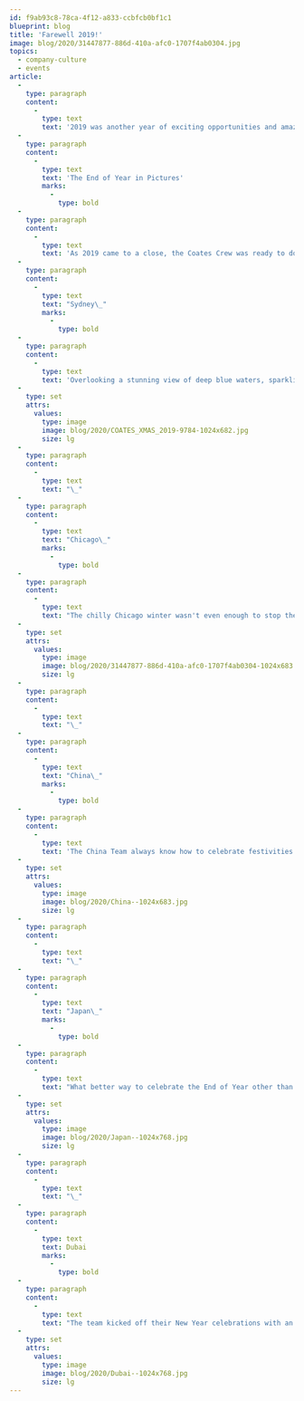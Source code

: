 ```yaml
---
id: f9ab93c8-78ca-4f12-a833-ccbfcb0bf1c1
blueprint: blog
title: 'Farewell 2019!'
image: blog/2020/31447877-886d-410a-afc0-1707f4ab0304.jpg
topics:
  - company-culture
  - events
article:
  -
    type: paragraph
    content:
      -
        type: text
        text: '2019 was another year of exciting opportunities and amazing achievements for Coates Group. As always, the Coates Crew joined together to celebrate and reflect on these moments from all around the world. Scroll further down to relive our End of Year Celebrations!'
  -
    type: paragraph
    content:
      -
        type: text
        text: 'The End of Year in Pictures'
        marks:
          -
            type: bold
  -
    type: paragraph
    content:
      -
        type: text
        text: 'As 2019 came to a close, the Coates Crew was ready to do what we do best - celebrate! We danced the night away, reflecting on a year of innovation, new partnerships and most of all, our irreplaceable teamwork!'
  -
    type: paragraph
    content:
      -
        type: text
        text: "Sydney\_"
        marks:
          -
            type: bold
  -
    type: paragraph
    content:
      -
        type: text
        text: 'Overlooking a stunning view of deep blue waters, sparkling in the warm summer sun, the Sydney Crew bid farewell to yet another memorable year.'
  -
    type: set
    attrs:
      values:
        type: image
        image: blog/2020/COATES_XMAS_2019-9784-1024x682.jpg
        size: lg
  -
    type: paragraph
    content:
      -
        type: text
        text: "\_"
  -
    type: paragraph
    content:
      -
        type: text
        text: "Chicago\_"
        marks:
          -
            type: bold
  -
    type: paragraph
    content:
      -
        type: text
        text: "The chilly Chicago winter wasn't even enough to stop the Chicago Crew from partying the night away."
  -
    type: set
    attrs:
      values:
        type: image
        image: blog/2020/31447877-886d-410a-afc0-1707f4ab0304-1024x683.jpg
        size: lg
  -
    type: paragraph
    content:
      -
        type: text
        text: "\_"
  -
    type: paragraph
    content:
      -
        type: text
        text: "China\_"
        marks:
          -
            type: bold
  -
    type: paragraph
    content:
      -
        type: text
        text: 'The China Team always know how to celebrate festivities with a bang at Guangzhou Hilton Hotel! It was an incredible night filled with fun games, lucky draws, prizes and of course, an amazing dinner!'
  -
    type: set
    attrs:
      values:
        type: image
        image: blog/2020/China--1024x683.jpg
        size: lg
  -
    type: paragraph
    content:
      -
        type: text
        text: "\_"
  -
    type: paragraph
    content:
      -
        type: text
        text: "Japan\_"
        marks:
          -
            type: bold
  -
    type: paragraph
    content:
      -
        type: text
        text: "What better way to celebrate the End of Year other than with the Coates Crew and their families! The Japan Team appreciated everyone's contribution throughout the year at a venue in Omotesando."
  -
    type: set
    attrs:
      values:
        type: image
        image: blog/2020/Japan--1024x768.jpg
        size: lg
  -
    type: paragraph
    content:
      -
        type: text
        text: "\_"
  -
    type: paragraph
    content:
      -
        type: text
        text: Dubai
        marks:
          -
            type: bold
  -
    type: paragraph
    content:
      -
        type: text
        text: "The team kicked off their New Year celebrations with an interactive escape game at Phobia Escape Game: Live, one of Dubai's popular escape rooms based on the Saw movies. The team ended the night with a dinner buffet at A la Turca Restaurant in Rixos, The Palm."
  -
    type: set
    attrs:
      values:
        type: image
        image: blog/2020/Dubai--1024x768.jpg
        size: lg
---
```

